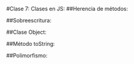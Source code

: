 #Clase 7: Clases en JS:
##Herencia de métodos:

##Sobreescritura:

##Clase Object:

##Método toString:

##Polimorfismo:
